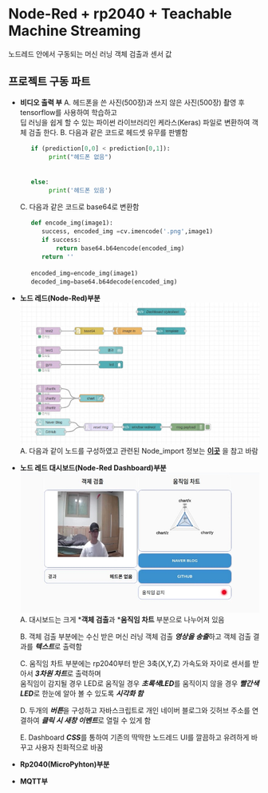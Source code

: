 # Node-Red + rp2040 + Teachable Machine Streaming
노드레드 안에서 구동되는 머신 러닝 객체 검출과 센서 값
<!-------------------------------------------------------------Part 1------------------------------------------------------------------------------------------>

## 프로젝트 구동 파트
* **비디오 출력 부**
  A. 헤드폰을 쓴 사진(500장)과 쓰지 않은 사진(500장) 촬영 후 tensorflow를 사용하여 학습하고  
     딥 러닝을 쉽게 할 수 있는 파이썬 라이브러리인 케라스(Keras) 파일로 변환하여 객체 검출 한다.
  B. 다음과 같은 코드로 헤드셋 유무를 판별함
     ```python
        if (prediction[0,0] < prediction[0,1]):
             print("헤드폰 없음")
       

        else:
             print('헤드폰 있음')
     ```
  C. 다음과 같은 코드로 base64로 변환함
     ```python 
        def encode_img(image1):
           success, encoded_img =cv.imencode('.png',image1)
           if success:
               return base64.b64encode(encoded_img)
           return ''
    
        encoded_img=encode_img(image1)
        decoded_img=base64.b64decode(encoded_img)
     ```
* **노드 레드(Node-Red)부분**  
    ![노드레드](./img/노드레드.jpg)  
    A. 다음과 같이 노드를 구성하였고 관련된 Node_import 정보는 **[이곳](./Node-Red_import/import_node.md)** 을 참고 바람   
* **노드 레드 대시보드(Node-Red Dashboard)부분**  
    ![대시보드](./img/대시보드.jpg)  
    A. 대시보드는 크게 ***객체 검출**과 ***움직임 차트** 부분으로 나누어져 있음  

    B. 객체 검출 부분에는 수신 받은 머신 러닝 객체 검출 ***영상을 송출***하고 객체 검출 결과를 ***텍스트***로 출력함  

    C. 움직임 차트 부분에는 rp2040부터 받은 3축(X,Y,Z) 가속도와 자이로 센서를 받아서 ***3차원 차트***로 출력하며  
       움직임이 감지될 경우 LED로 움직일 경우 ***초록색LED***를 움직이지 않을 경우 ***빨간색LED***로 한눈에 알아 볼 수 있도록 ***시각화 함***
       
    D. 두개의 ***버튼***을 구성하고 자바스크립트로 개인 네이버 블로그와 깃허브 주소를 연결하여 ***클릭 시 새창 이벤트***로 열릴 수 있게 함
    
    E. Dashboard ***CSS***를 통하여 기존의 딱딱한 노드레드 UI를 깔끔하고 유려하게 바꾸고 사용자 친화적으로 바꿈
* **Rp2040(MicroPyhton)부분**
 
 * **MQTT부**  
